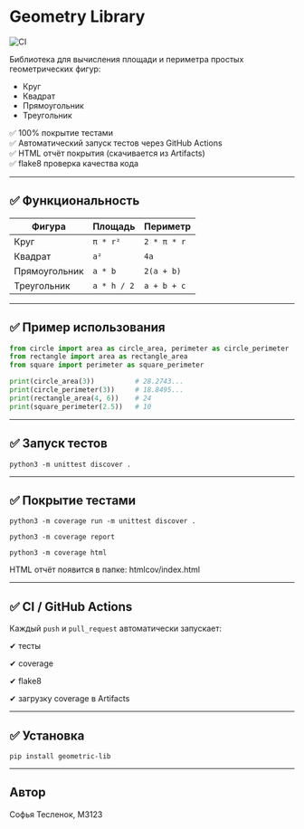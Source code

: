 # Geometry Library

![CI](https://github.com/leynhf/unit_test_for_geometry_lib/actions/workflows/main.yml/badge.svg)

Библиотека для вычисления площади и периметра простых геометрических фигур:
- Круг
- Квадрат
- Прямоугольник
- Треугольник

✅ 100% покрытие тестами  
✅ Автоматический запуск тестов через GitHub Actions  
✅ HTML отчёт покрытия (скачивается из Artifacts)  
✅ flake8 проверка качества кода  

---

## ✅ Функциональность

| Фигура | Площадь | Периметр |
|--------|---------|----------|
| Круг | `π * r²` | `2 * π * r` |
| Квадрат | `a²` | `4a` |
| Прямоугольник | `a * b` | `2(a + b)` |
| Треугольник | `a * h / 2` | `a + b + c` |

---

## ✅ Пример использования

```python
from circle import area as circle_area, perimeter as circle_perimeter
from rectangle import area as rectangle_area
from square import perimeter as square_perimeter

print(circle_area(3))          # 28.2743...
print(circle_perimeter(3))     # 18.8495...
print(rectangle_area(4, 6))    # 24
print(square_perimeter(2.5))   # 10
```

---

## ✅ Запуск тестов

```
python3 -m unittest discover .
```

---

## ✅ Покрытие тестами
```
python3 -m coverage run -m unittest discover .

python3 -m coverage report

python3 -m coverage html
```
HTML отчёт появится в папке:
htmlcov/index.html

---

## ✅ CI / GitHub Actions

Каждый ```push``` и ```pull_request``` автоматически запускает:

✔ тесты

✔ coverage

✔ flake8

✔ загрузку coverage в Artifacts

---

## ✅ Установка
```
pip install geometric-lib
```

---

## Автор
Софья Тесленок, М3123
